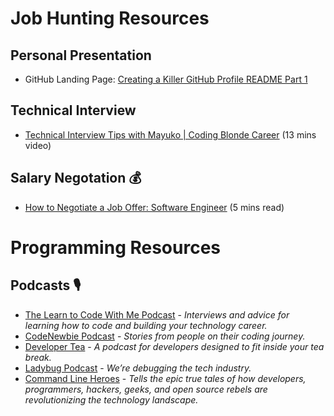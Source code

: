 # Job Hunting Resources
## Personal Presentation
* GitHub Landing Page: [Creating a Killer GitHub Profile README Part 1](https://daily.dev/blog/creating-a-killer-github-profile-readme-part-1)

## Technical Interview
* [Technical Interview Tips with Mayuko | Coding Blonde Career](https://www.youtube.com/watch?v=ETuxJZxAk6o) (13 mins video)

## Salary Negotation 💰
* [How to Negotiate a Job Offer: Software Engineer](https://apugia.medium.com/how-to-negotiate-a-job-offer-software-engineer-16adc3d6c889) (5 mins read)

# Programming Resources
## Podcasts 🎙️
* [The Learn to Code With Me Podcast](https://learntocodewith.me/podcast/) - *Interviews and advice for learning how to code and building your technology career.*
* [CodeNewbie Podcast](https://www.codenewbie.org/podcast) - *Stories from people on their coding journey.*
* [Developer Tea](https://spec.fm/podcasts/developer-tea) - *A podcast for developers designed to fit inside your tea break.*
* [Ladybug Podcast](https://www.ladybug.dev/) - *We’re debugging the tech industry.*
* [Command Line Heroes](https://www.redhat.com/en/command-line-heroes) - *Tells the epic true tales of how developers, programmers, hackers, geeks, and open source rebels are revolutionizing the technology landscape.*
